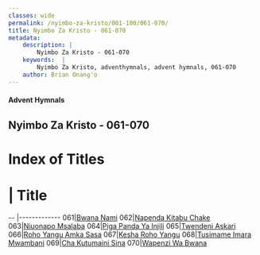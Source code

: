 ```yaml
---
classes: wide
permalink: /nyimbo-za-kristo/001-100/061-070/
title: Nyimbo Za Kristo - 061-070
metadata:
    description: |
        Nyimbo Za Kristo - 061-070
    keywords:  |
        Nyimbo Za Kristo, adventhymnals, advent hymnals, 061-070
    author: Brian Onang'o
---
```


#### Advent Hymnals
## Nyimbo Za Kristo - 061-070

# Index of Titles
# | Title                        
-- |-------------
061|[Bwana Nami](/nyimbo-za-kristo/001-100/061-070/Bwana-Nami)
062|[Napenda Kitabu Chake](/nyimbo-za-kristo/001-100/061-070/Napenda-Kitabu-Chake)
063|[Niuonapo Msalaba](/nyimbo-za-kristo/001-100/061-070/Niuonapo-Msalaba)
064|[Piga Panda Ya Injili](/nyimbo-za-kristo/001-100/061-070/Piga-Panda-Ya-Injili)
065|[Twendeni Askari](/nyimbo-za-kristo/001-100/061-070/Twendeni-Askari)
066|[Roho Yangu Amka Sasa](/nyimbo-za-kristo/001-100/061-070/Roho-Yangu-Amka-Sasa)
067|[Kesha Roho Yangu](/nyimbo-za-kristo/001-100/061-070/Kesha-Roho-Yangu)
068|[Tusimame Imara Mwambani](/nyimbo-za-kristo/001-100/061-070/Tusimame-Imara-Mwambani)
069|[Cha Kutumaini Sina](/nyimbo-za-kristo/001-100/061-070/Cha-Kutumaini-Sina)
070|[Wapenzi Wa Bwana](/nyimbo-za-kristo/001-100/061-070/Wapenzi-Wa-Bwana)